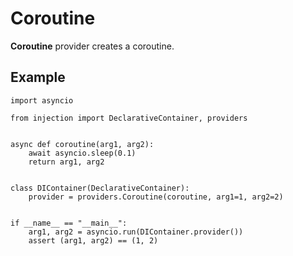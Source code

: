 # Coroutine

**Coroutine** provider creates a coroutine.

## Example

```python3
import asyncio

from injection import DeclarativeContainer, providers


async def coroutine(arg1, arg2):
    await asyncio.sleep(0.1)
    return arg1, arg2


class DIContainer(DeclarativeContainer):
    provider = providers.Coroutine(coroutine, arg1=1, arg2=2)


if __name__ == "__main__":
    arg1, arg2 = asyncio.run(DIContainer.provider())
    assert (arg1, arg2) == (1, 2)

```
